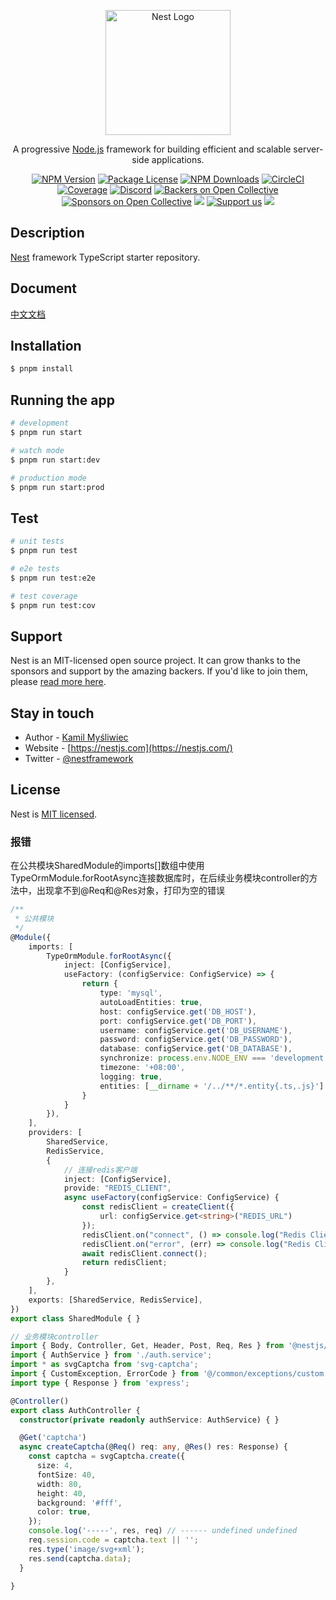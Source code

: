 <p align="center">
  <a href="http://nestjs.com/" target="blank"><img src="https://nestjs.com/img/logo-small.svg" width="200" alt="Nest Logo" /></a>
</p>

[circleci-image]: https://img.shields.io/circleci/build/github/nestjs/nest/master?token=abc123def456
[circleci-url]: https://circleci.com/gh/nestjs/nest

  <p align="center">A progressive <a href="http://nodejs.org" target="_blank">Node.js</a> framework for building efficient and scalable server-side applications.</p>
    <p align="center">
<a href="https://www.npmjs.com/~nestjscore" target="_blank"><img src="https://img.shields.io/npm/v/@nestjs/core.svg" alt="NPM Version" /></a>
<a href="https://www.npmjs.com/~nestjscore" target="_blank"><img src="https://img.shields.io/npm/l/@nestjs/core.svg" alt="Package License" /></a>
<a href="https://www.npmjs.com/~nestjscore" target="_blank"><img src="https://img.shields.io/npm/dm/@nestjs/common.svg" alt="NPM Downloads" /></a>
<a href="https://circleci.com/gh/nestjs/nest" target="_blank"><img src="https://img.shields.io/circleci/build/github/nestjs/nest/master" alt="CircleCI" /></a>
<a href="https://coveralls.io/github/nestjs/nest?branch=master" target="_blank"><img src="https://coveralls.io/repos/github/nestjs/nest/badge.svg?branch=master#9" alt="Coverage" /></a>
<a href="https://discord.gg/G7Qnnhy" target="_blank"><img src="https://img.shields.io/badge/discord-online-brightgreen.svg" alt="Discord"/></a>
<a href="https://opencollective.com/nest#backer" target="_blank"><img src="https://opencollective.com/nest/backers/badge.svg" alt="Backers on Open Collective" /></a>
<a href="https://opencollective.com/nest#sponsor" target="_blank"><img src="https://opencollective.com/nest/sponsors/badge.svg" alt="Sponsors on Open Collective" /></a>
  <a href="https://paypal.me/kamilmysliwiec" target="_blank"><img src="https://img.shields.io/badge/Donate-PayPal-ff3f59.svg"/></a>
    <a href="https://opencollective.com/nest#sponsor"  target="_blank"><img src="https://img.shields.io/badge/Support%20us-Open%20Collective-41B883.svg" alt="Support us"></a>
  <a href="https://twitter.com/nestframework" target="_blank"><img src="https://img.shields.io/twitter/follow/nestframework.svg?style=social&label=Follow"></a>
</p>
  <!--[![Backers on Open Collective](https://opencollective.com/nest/backers/badge.svg)](https://opencollective.com/nest#backer)
  [![Sponsors on Open Collective](https://opencollective.com/nest/sponsors/badge.svg)](https://opencollective.com/nest#sponsor)-->

## Description

[Nest](https://github.com/nestjs/nest) framework TypeScript starter repository.

## Document

[中文文档](https://nest.nodejs.cn)

## Installation

```bash
$ pnpm install
```

## Running the app

```bash
# development
$ pnpm run start

# watch mode
$ pnpm run start:dev

# production mode
$ pnpm run start:prod
```

## Test

```bash
# unit tests
$ pnpm run test

# e2e tests
$ pnpm run test:e2e

# test coverage
$ pnpm run test:cov
```

## Support

Nest is an MIT-licensed open source project. It can grow thanks to the sponsors and support by the amazing backers. If you'd like to join them, please [read more here](https://docs.nestjs.com/support).

## Stay in touch

- Author - [Kamil Myśliwiec](https://kamilmysliwiec.com)
- Website - [https://nestjs.com](https://nestjs.com/)
- Twitter - [@nestframework](https://twitter.com/nestframework)

## License

Nest is [MIT licensed](LICENSE).


### 报错
在公共模块SharedModule的imports[]数组中使用TypeOrmModule.forRootAsync连接数据库时，在后续业务模块controller的方法中，出现拿不到@Req和@Res对象，打印为空的错误

```ts
/**
 * 公共模块
 */
@Module({
    imports: [
        TypeOrmModule.forRootAsync({
            inject: [ConfigService],
            useFactory: (configService: ConfigService) => {
                return {
                    type: 'mysql',
                    autoLoadEntities: true,
                    host: configService.get('DB_HOST'),
                    port: configService.get('DB_PORT'),
                    username: configService.get('DB_USERNAME'),
                    password: configService.get('DB_PASSWORD'),
                    database: configService.get('DB_DATABASE'),
                    synchronize: process.env.NODE_ENV === 'development',
                    timezone: '+08:00',
                    logging: true,
                    entities: [__dirname + '/../**/*.entity{.ts,.js}']
                }
            }
        }),
    ],
    providers: [
        SharedService,
        RedisService,
        {
            // 连接redis客户端
            inject: [ConfigService],
            provide: "REDIS_CLIENT",
            async useFactory(configService: ConfigService) {
                const redisClient = createClient({
                    url: configService.get<string>("REDIS_URL")
                });
                redisClient.on("connect", () => console.log("Redis Client Connected"));
                redisClient.on("error", (err) => console.log("Redis Client Error", err));
                await redisClient.connect();
                return redisClient;
            }
        },
    ],
    exports: [SharedService, RedisService],
})
export class SharedModule { }
```

```ts
// 业务模块controller
import { Body, Controller, Get, Header, Post, Req, Res } from '@nestjs/common';
import { AuthService } from './auth.service';
import * as svgCaptcha from 'svg-captcha';
import { CustomException, ErrorCode } from '@/common/exceptions/custom.exception';
import type { Response } from 'express';

@Controller()
export class AuthController {
  constructor(private readonly authService: AuthService) { }

  @Get('captcha')
  async createCaptcha(@Req() req: any, @Res() res: Response) {
    const captcha = svgCaptcha.create({
      size: 4,
      fontSize: 40,
      width: 80,
      height: 40,
      background: '#fff',
      color: true,
    });
    console.log('-----', res, req) // ------ undefined undefined
    req.session.code = captcha.text || '';
    res.type('image/svg+xml');
    res.send(captcha.data);
  }

}
```
